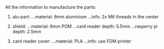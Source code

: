 All the information to manufacture the parts:

1. alu-part:
...material: 8mm aluminium
...info: 2x M6 threads in the center

2. shield:
...material: 6mm POM
...card reader depth: 5.5mm
...rasperry pi depth: 2.5mm

3. card reader cover:
...material: PLA
...info: use FDM printer
